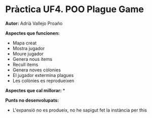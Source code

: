 # Pràctica UF4. POO Plague Game

**Autor:** Adrià Vallejo Proaño

**Aspectes que funcionen:** 
* Mapa creat
* Mostra jugador
* Moure jugador
* Genera nous items
* Recull items
* Genera noves còlonies
* El jugador extermina plagues
* Les colònies es reprodueixen

**Aspectes que cal millorar:** 
* 


**Punts no desenvolupats:**
* L'expansió no es produeix, no he sapigut fet la instància per this